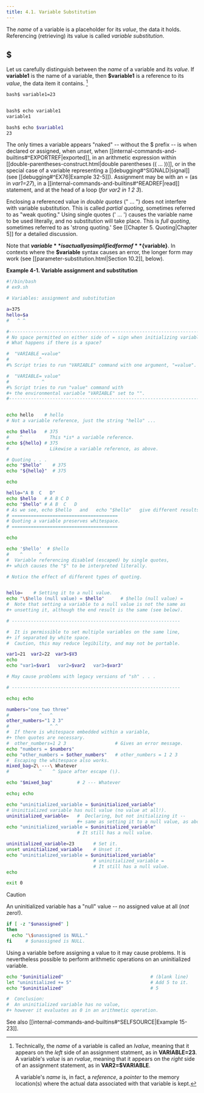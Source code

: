 ```yaml
---
title: 4.1. Variable Substitution
---
```

The _name_ of a variable is a placeholder for its _value_, the data it holds. Referencing (retrieving) its value is called _variable substitution_.

## $

Let us carefully distinguish between the _name_ of a variable and its _value_. If **variable1** is the name of a variable, then **$variable1** is a reference to its _value_, the data item it contains. [^1]

```bash
bash$ variable1=23


bash$ echo variable1
variable1

bash$ echo $variable1
23
```

The only times a variable appears "naked" -- without the $ prefix -- is when declared or assigned, when _unset_, when [[internal-commands-and-builtins#^EXPORTREF|exported]], in an arithmetic expression within [[double-parentheses-construct.html|double parentheses (( ... ))]], or in the special case of a variable representing a [[debugging#^SIGNALD|signal]] (see [[debugging#^EX76|Example 32-5]]). Assignment may be with an = (as in _var1=27_), in a [[internal-commands-and-builtins#^READREF|read]] statement, and at the head of a loop (_for var2 in 1 2 3_).

Enclosing a referenced value in _double quotes_ (" ... ") does not interfere with variable substitution. This is called _partial quoting_, sometimes referred to as "weak quoting." Using single quotes (' ... ') causes the variable name to be used literally, and no substitution will take place. This is _full quoting_, sometimes referred to as 'strong quoting.' See [[Chapter 5. Quoting|Chapter 5]] for a detailed discussion.

Note that **$variable** is actually a simplified form of **${variable}**. In contexts where the **$variable** syntax causes an error, the longer form may work (see [[parameter-substitution.html|Section 10.2]], below).

**Example 4-1. Variable assignment and substitution**

```bash
#!/bin/bash
# ex9.sh

# Variables: assignment and substitution

a=375
hello=$a
#   ^ ^

#-------------------------------------------------------------------------
# No space permitted on either side of = sign when initializing variables.
# What happens if there is a space?

#  "VARIABLE =value"
#           ^
#% Script tries to run "VARIABLE" command with one argument, "=value".

#  "VARIABLE= value"
#            ^
#% Script tries to run "value" command with
#+ the environmental variable "VARIABLE" set to "".
#-------------------------------------------------------------------------


echo hello    # hello
# Not a variable reference, just the string "hello" ...

echo $hello   # 375
#    ^          This *is* a variable reference.
echo ${hello} # 375
#               Likewise a variable reference, as above.

# Quoting . . .
echo "$hello"    # 375
echo "${hello}"  # 375

echo

hello="A B  C   D"
echo $hello   # A B C D
echo "$hello" # A B  C   D
# As we see, echo $hello   and   echo "$hello"   give different results.
# =======================================
# Quoting a variable preserves whitespace.
# =======================================

echo

echo '$hello'  # $hello
#    ^      ^
#  Variable referencing disabled (escaped) by single quotes,
#+ which causes the "$" to be interpreted literally.

# Notice the effect of different types of quoting.


hello=    # Setting it to a null value.
echo "\$hello (null value) = $hello"      # $hello (null value) =
#  Note that setting a variable to a null value is not the same as
#+ unsetting it, although the end result is the same (see below).

# --------------------------------------------------------------

#  It is permissible to set multiple variables on the same line,
#+ if separated by white space.
#  Caution, this may reduce legibility, and may not be portable.

var1=21  var2=22  var3=$V3
echo
echo "var1=$var1   var2=$var2   var3=$var3"

# May cause problems with legacy versions of "sh" . . .

# --------------------------------------------------------------

echo; echo

numbers="one two three"
#           ^   ^
other_numbers="1 2 3"
#               ^ ^
#  If there is whitespace embedded within a variable,
#+ then quotes are necessary.
#  other_numbers=1 2 3                  # Gives an error message.
echo "numbers = $numbers"
echo "other_numbers = $other_numbers"   # other_numbers = 1 2 3
#  Escaping the whitespace also works.
mixed_bag=2\ ---\ Whatever
#           ^    ^ Space after escape (\).

echo "$mixed_bag"         # 2 --- Whatever

echo; echo

echo "uninitialized_variable = $uninitialized_variable"
# Uninitialized variable has null value (no value at all!).
uninitialized_variable=   #  Declaring, but not initializing it --
                          #+ same as setting it to a null value, as above.
echo "uninitialized_variable = $uninitialized_variable"
                          # It still has a null value.

uninitialized_variable=23       # Set it.
unset uninitialized_variable    # Unset it.
echo "uninitialized_variable = $uninitialized_variable"
                                # uninitialized_variable =
                                # It still has a null value.
echo

exit 0
```

> [!caution]
> An uninitialized variable has a "null" value -- no assigned value at all (_not_ zero!).
>
> ```bash
> if [ -z "$unassigned" ]
> then
>   echo "\$unassigned is NULL."
> fi     # $unassigned is NULL.
> ```
>
> Using a variable before assigning a value to it may cause problems. It is nevertheless possible to perform arithmetic operations on an uninitialized variable.
>
> ```bash
> echo "$uninitialized"                                # (blank line)
> let "uninitialized += 5"                             # Add 5 to it.
> echo "$uninitialized"                                # 5
> 
> #  Conclusion:
> #  An uninitialized variable has no value,
> #+ however it evaluates as 0 in an arithmetic operation.
> ```
>
> See also [[internal-commands-and-builtins#^SELFSOURCE|Example 15-23]].

[^1]: Technically, the _name_ of a variable is called an _lvalue_, meaning that it appears on the _left_ side of an assignment statment, as in **VARIABLE=23**. A variable's _value_ is an _rvalue_, meaning that it appears on the _right_ side of an assignment statement, as in **VAR2=$VARIABLE**.

    A variable's _name_ is, in fact, a _reference_, a _pointer_ to the memory location(s) where the actual data associated with that variable is kept.
